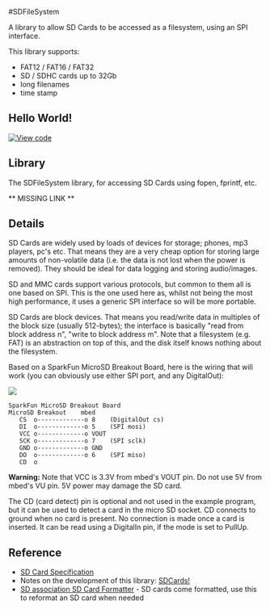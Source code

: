 #SDFileSystem

A library to allow SD Cards to be accessed as a filesystem, using an SPI interface.

This library supports:

* FAT12 / FAT16 / FAT32
* SD / SDHC cards up to 32Gb
* long filenames
* time stamp

## Hello World!

[![View code](https://www.mbed.com/embed/?url=https://developer.mbed.org/users/mbed_official/code/SDFileSystem_HelloWorld/)](https://developer.mbed.org/users/mbed_official/code/SDFileSystem_HelloWorld/file/tip/main.cpp) 

## Library

The SDFileSystem library, for accessing SD Cards using fopen, fprintf, etc. 

** MISSING LINK **

## Details

SD Cards are widely used by loads of devices for storage; phones, mp3 players, pc's etc. That means they are a very cheap option for storing large amounts of non-volatile data (i.e. the data is not lost when the power is removed). They should be ideal for data logging and storing audio/images.

SD and MMC cards support various protocols, but common to them all is one based on SPI. This is the one used here as, whilst not being the most high performance, it uses a generic SPI interface so will be more portable.

SD Cards are block devices. That means you read/write data in multiples of the block size (usually 512-bytes); the interface is basically "read from block address n", "write to block address m". Note that a filesystem (e.g. FAT) is an abstraction on top of this, and the disk itself knows nothing about the filesystem.

Based on a SparkFun MicroSD Breakout Board, here is the wiring that will work (you can obviously use either SPI port, and any DigitalOut):

<span class="images">![](../Images/microSD.png)</span>


    
    
    SparkFun MicroSD Breakout Board
    MicroSD Breakout    mbed
       CS  o-------------o 8    (DigitalOut cs)
       DI  o-------------o 5    (SPI mosi)
       VCC o-------------o VOUT
       SCK o-------------o 7    (SPI sclk)
       GND o-------------o GND  
       DO  o-------------o 6    (SPI miso)
       CD  o

<span class="warnings">**Warning:** Note that VCC is 3.3V from mbed's VOUT pin. Do not use 5V from mbed's VU pin. 5V power may damage the SD card. </span>   

The CD (card detect) pin is optional and not used in the example program, but it can be used to detect a card in the micro SD socket. CD connects to ground when no card is present. No connection is made once a card is inserted. It can be read using a DigitalIn pin, if the mode is set to PullUp.  

## Reference

* [SD Card Specification](http://www.sdcard.org/developers/tech/sdcard/pls/Simplified_Physical_Layer_Spec.pdf)
* Notes on the development of this library: [SDCards!](https://developer.mbed.org/users/simon/notebook/sdcards/)
* [SD association SD Card Formatter](https://www.sdcard.org/downloads/formatter_4/) \- SD cards come formatted, use this to reformat an SD card when needed
